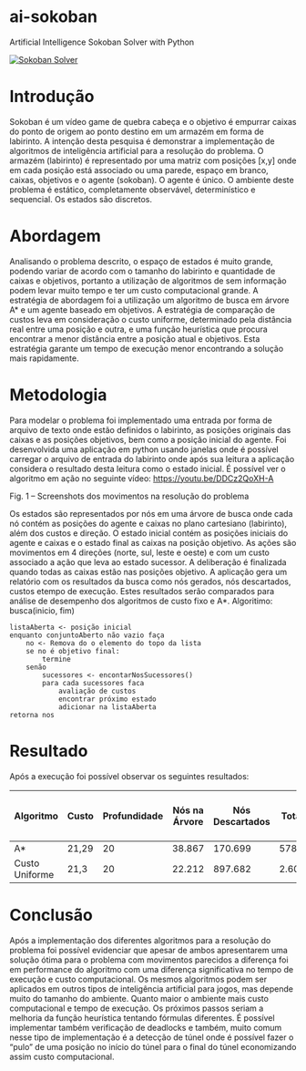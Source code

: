 # ai-sokoban
Artificial Intelligence Sokoban Solver with Python 

[![Sokoban Solver](https://img.youtube.com/vi/2BAlavTWj0Q/0.jpg)](https://www.youtube.com/watch?v=2BAlavTWj0Q)


# Introdução
Sokoban é um vídeo game de quebra cabeça e o objetivo é empurrar caixas do ponto de origem ao ponto destino em um armazém em forma de labirinto.
A intenção desta pesquisa é demonstrar a implementação de algoritmos de inteligência artificial para a resolução do problema.
O armazém (labirinto) é representado por uma matriz com posições [x,y] onde em cada posição está associado ou uma parede, espaço em branco, caixas, objetivos e o agente (sokoban). O agente é único.
O ambiente deste problema é estático, completamente observável, determinístico e sequencial. Os estados são discretos.

# Abordagem
Analisando o problema descrito, o espaço de estados é muito grande, podendo variar de acordo com o tamanho do labirinto e quantidade de caixas e objetivos, portanto a utilização de algoritmos de sem informação podem levar muito tempo e ter um custo computacional grande.
A estratégia de abordagem foi a utilização um algoritmo de busca em árvore A* e um agente baseado em objetivos. 
A estratégia de comparação de custos leva em consideração o custo uniforme, determinado pela distância real entre uma posição e outra, e uma função heurística que procura encontrar a menor distância entre a posição atual e objetivos.
Esta estratégia garante um tempo de execução menor encontrando a solução mais rapidamente.

# Metodologia
Para modelar o problema foi implementado uma entrada por forma de arquivo de texto onde estão definidos o labirinto, as posições originais das caixas e as posições objetivos, bem como a posição inicial do agente.
Foi desenvolvida uma aplicação em python usando janelas onde é possível carregar o arquivo de entrada do labirinto onde após sua leitura a aplicação considera o resultado desta leitura como o estado inicial.
É possível ver o algoritmo em ação no seguinte vídeo: https://youtu.be/DDCz2QoXH-A

Fig. 1 – Screenshots dos movimentos na resolução do problema

Os estados são representados por nós em uma árvore de busca onde cada nó contém as posições do agente e caixas no plano cartesiano (labirinto), além dos custos e direção.
O estado inicial contém as posições iniciais do agente e caixas e o estado final as caixas na posição objetivo.
As ações são movimentos em 4 direções (norte, sul, leste e oeste) e com um custo associado a ação que leva ao estado sucessor.
A deliberação é finalizada quando todas as caixas estão nas posições objetivo.
A aplicação gera um relatório com os resultados da busca como nós gerados, nós descartados, custos etempo de execução. 
Estes resultados serão comparados para análise de desempenho dos algoritmos de custo fixo e A*.
Algoritimo: busca(inicio, fim)
```
listaAberta <- posição inicial
enquanto conjuntoAberto não vazio faça
    no <- Remova do o elemento do topo da lista
    se no é objetivo final:
        termine
    senão
        sucessores <- encontarNosSucessores()
        para cada sucessores faca
            avaliação de custos
            encontrar próximo estado
            adicionar na listaAberta
retorna nos
```

# Resultado
Após a execução foi possível observar os seguintes resultados:

| Algoritmo      | Custo | Profundidade | Nós na Árvore | Nós Descartados | Total Nós | Tempo de Execução (s) |
|----------------|-------|--------------|---------------|-----------------|-----------|-----------------------|
| A*             | 21,29 | 20           | 38.867        | 170.699         | 578.922   | 88,75                 |
| Custo Uniforme | 21,3  | 20           | 22.212        | 897.682         | 2.608.110 | 380,51                |

# Conclusão
Após a implementação dos diferentes algoritmos para a resolução do problema foi possível evidenciar que apesar de ambos apresentarem uma solução ótima para o problema com movimentos parecidos a diferença foi em performance do algoritmo com uma diferença significativa no tempo de execução e custo computacional.
Os mesmos algoritmos podem ser aplicados em outros tipos de inteligência artificial para jogos, mas depende muito do tamanho do ambiente.
Quanto maior o ambiente mais custo computacional e tempo de execução.
Os próximos passos seriam a melhoria da função heurística tentando fórmulas diferentes.
É possível implementar também verificação de deadlocks e também, muito comum nesse tipo de implementação é a detecção de túnel onde é possível fazer o “pulo” de uma posição no início do túnel para o final do túnel economizando assim custo computacional.
